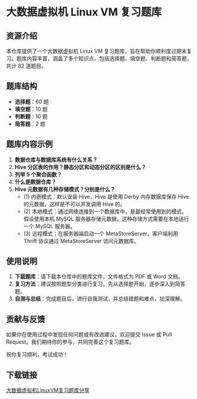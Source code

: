 # 大数据虚拟机 Linux VM 复习题库

## 资源介绍

本仓库提供了一个大数据虚拟机 Linux VM 复习题库，旨在帮助你顺利度过期末复习。题库内容丰富，涵盖了多个知识点，包括选择题、填空题、判断题和简答题，共计 82 道题目。

## 题库结构

- **选择题**：60 题
- **填空题**：10 题
- **判断题**：10 题
- **简答题**：2 题

## 题库内容示例

1. **数据仓库与数据库系统有什么关系？**
2. **Hive 分区表的作用？静态分区和动态分区的区别是什么？**
3. **列举 5 个聚合函数？**
4. **什么是数据仓库？**
5. **Hive 元数据有几种存储模式？分别是什么？**
   - (1) 内嵌模式：默认安装 Hive，Hive 是使用 Derby 内存数据库保存 Hive 的元数据，这样是不可以并发调用 Hive 的。
   - (2) 本地模式：通过网络连接到一个数据库中，是最经常使用到的模式。假设使用本机 MySQL 服务器存储元数据。这种存储方式需要在本地运行一个 MySQL 服务器。
   - (3) 远程模式：在服务器端启动一个 MetaStoreServer，客户端利用 Thrift 协议通过 MetaStoreServer 访问元数据库。

## 使用说明

1. **下载题库**：请下载本仓库中的题库文件，文件格式为 PDF 或 Word 文档。
2. **复习方法**：建议按照题型分类进行复习，先从选择题开始，逐步深入到简答题。
3. **自测与总结**：完成题目后，进行自我测试，并总结错题和难点，加深理解。

## 贡献与反馈

如果你在使用过程中发现任何问题或有改进建议，欢迎提交 Issue 或 Pull Request。我们期待你的参与，共同完善这个复习题库。

祝你复习顺利，考试成功！

## 下载链接

[大数据虚拟机LinuxVM复习题库分享](https://pan.quark.cn/s/9249956fcaed)